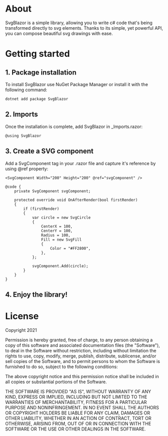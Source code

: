 # About
SvgBlazor is a simple library, allowing you to write c# code that's being transformed directly to svg elements. Thanks to its simple, yet powerful API, you can compose beautiful svg drawings with ease.

# Getting started
## 1. Package installation

To install SvgBlazor use NuGet Package Manager or install it with the following command:
```
dotnet add package SvgBlazor
```

## 2. Imports
Once the installation is complete, add SvgBlazor in _Imports.razor:
```
@using SvgBlazor
```

## 3. Create a SVG component
Add a SvgComponent tag in your .razor file and capture it's reference by using @ref property:

```
<SvgComponent Width="200" Height="200" @ref="svgComponent" />

@code {
    private SvgComponent svgComponent;

    protected override void OnAfterRender(bool firstRender)
    {
        if (firstRender)
        {
            var circle = new SvgCircle
            {
                CenterX = 100,
                CenterY = 100,
                Radius = 100,
                Fill = new SvgFill
                {
                    Color = "#FF2800",
                },
            };

            svgComponent.Add(circle);
        }
    }
}
```

## 4. Enjoy the library!

# License
Copyright 2021 <COPYRIGHT HOLDER>

Permission is hereby granted, free of charge, to any person obtaining a copy of this software and associated documentation files (the "Software"), to deal in the Software without restriction, including without limitation the rights to use, copy, modify, merge, publish, distribute, sublicense, and/or sell copies of the Software, and to permit persons to whom the Software is furnished to do so, subject to the following conditions:

The above copyright notice and this permission notice shall be included in all copies or substantial portions of the Software.

THE SOFTWARE IS PROVIDED "AS IS", WITHOUT WARRANTY OF ANY KIND, EXPRESS OR IMPLIED, INCLUDING BUT NOT LIMITED TO THE WARRANTIES OF MERCHANTABILITY, FITNESS FOR A PARTICULAR PURPOSE AND NONINFRINGEMENT. IN NO EVENT SHALL THE AUTHORS OR COPYRIGHT HOLDERS BE LIABLE FOR ANY CLAIM, DAMAGES OR OTHER LIABILITY, WHETHER IN AN ACTION OF CONTRACT, TORT OR OTHERWISE, ARISING FROM, OUT OF OR IN CONNECTION WITH THE SOFTWARE OR THE USE OR OTHER DEALINGS IN THE SOFTWARE.
